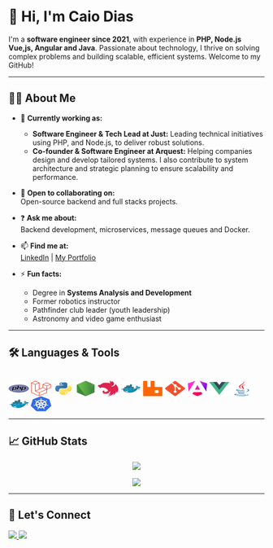 # 👋 Hi, I'm Caio Dias  
I'm a  **software engineer since 2021**, with experience in **PHP, Node.js Vue,js, Angular and Java**. Passionate about technology, I thrive on solving complex problems and building scalable, efficient systems. Welcome to my GitHub!

---

## 🧑‍💻 About Me

- 🔭 **Currently working as:**
  - **Software Engineer & Tech Lead at Just:** Leading technical initiatives using PHP, and Node.js, to deliver robust solutions.
  - **Co-founder & Software Engineer at Arquest:** Helping companies design and develop tailored systems. I also contribute to system architecture and strategic planning to ensure scalability and performance.

- 🤝 **Open to collaborating on:**  
  Open-source backend and full stacks projects.

- ❓ **Ask me about:**  
  Backend development, microservices, message queues and Docker.

- 📫 **Find me at:**  
  [LinkedIn](https://www.linkedin.com/in/caio-cesar-lorenzon-dias/) | [My Portfolio](https://caiocldias.github.io/)

- ⚡ **Fun facts:**  
  - Degree in **Systems Analysis and Development**  
  - Former robotics instructor  
  - Pathfinder club leader (youth leadership)  
  - Astronomy and video game enthusiast  

---

## 🛠️ Languages & Tools

<div style="display: inline_block"><br>
  <img align="center" alt="PHP" height="30" width="40" src="https://raw.githubusercontent.com/devicons/devicon/master/icons/php/php-original.svg">
  <img align="center" alt="Laravel" height="30" width="40" src="https://raw.githubusercontent.com/devicons/devicon/master/icons/laravel/laravel-original.svg">
  <img align="center" alt="Python" height="30" width="40" src="https://raw.githubusercontent.com/devicons/devicon/master/icons/python/python-original.svg">
  <img align="center" alt="Node.js" height="30" width="40" src="https://raw.githubusercontent.com/devicons/devicon/master/icons/nodejs/nodejs-original.svg">
  <img align="center" alt="NestJS" height="30" width="40" src="https://raw.githubusercontent.com/devicons/devicon/master/icons/nestjs/nestjs-original.svg">
  <img align="center" alt="Docker" height="30" width="40" src="https://raw.githubusercontent.com/devicons/devicon/master/icons/docker/docker-original.svg">
  <img align="center" alt="RabbitMQ" height="30" width="40" src="https://raw.githubusercontent.com/devicons/devicon/master/icons/rabbitmq/rabbitmq-original.svg">
  <img align="center" alt="Git" height="30" width="40" src="https://raw.githubusercontent.com/devicons/devicon/master/icons/git/git-original.svg">
  <img align="center" alt="Angular" height="30" width="40" src="https://raw.githubusercontent.com/devicons/devicon/master/icons/angular/angular-original.svg">
  <img align="center" alt="Vue.js" height="30" width="40" src="https://raw.githubusercontent.com/devicons/devicon/master/icons/vuejs/vuejs-original.svg">
  <img align="center" alt="Vue.js" height="30" width="40" src="https://raw.githubusercontent.com/devicons/devicon/master/icons/java/java-original.svg">
  <img align="center" alt="Vue.js" height="30" width="40" src="https://raw.githubusercontent.com/devicons/devicon/master/icons/docker/docker-original.svg">
  <img align="center" alt="Vue.js" height="30" width="40" src="https://raw.githubusercontent.com/devicons/devicon/master/icons/kubernetes/kubernetes-original.svg">
</div>

---

## 📈 GitHub Stats

<p align="center">
  <img align="center" src="https://github-readme-stats.vercel.app/api?username=CaioCLDias&count_private=true&show_icons=true&theme=vue-dark" />
</p>

<p align="center">
  <img align="center" src="https://github-readme-stats.vercel.app/api/top-langs/?username=CaioCLDias&layout=compact&hide=pascal&theme=vue-dark" />
</p>

---

## 🤝 Let's Connect

<p align="left">
  <a href="https://www.linkedin.com/in/caio-cesar-lorenzon-dias/">
    <img src="https://img.shields.io/badge/LinkedIn-0077B5?style=for-the-badge&logo=linkedin&logoColor=white">
  </a>
  <a href="https://caiocldias.github.io/">
    <img src="https://img.shields.io/badge/Portfolio-24292E?style=for-the-badge&logo=github&logoColor=white">
  </a>
</p>
